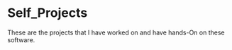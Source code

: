 # Self_Projects
These are the projects that I have worked on and have hands-On on these software.  
